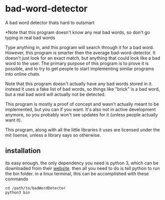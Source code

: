 bad-word-detector
=================

A bad word detector thats hard to outsmart

*Note that this program doesn't know any real bad words, so don't go typing in real bad words

   Type anything in, and this program will search through it for a bad word. However, this program is smarter then the average bad-word-detector. It doesn't just look for an exact match, but anything that could look like a bad word to the user. The primary purpose of this program is to prove it is possible, and to try to get people to start implementing similar programs into online chats.

   Note that this program doesn't actually have any bad words stored in it. instead it uses a fake list of bad words, so things like "brick" is a bad word, but a real bad word will actually not be detected.
   
   This program is mostly a proof of concept and wasn't actually meant to be implemented, but you can if you want. It's also not in active development anymore, so you probably won't see updates for it (unless people actually want it).

   This program, along with all the little libraries it uses are licensed under the mit lisense, unless a library says so otherwise.
	
## installation ##

its easy enough. the only dependency you need is python 3, which can be downloaded from their [website](http://python.org). then all you need to do is tell python to run the bin folder. in a linux terminal, this can be accomplished with these commands

	cd /path/to/badWordDetector
	python3 bin
